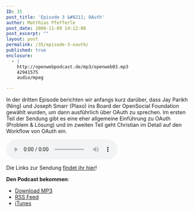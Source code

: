 ```yaml
---
ID: 35
post_title: 'Episode 3 &#8211; OAuth'
author: Matthias Pfefferle
post_date: 2008-11-09 14:12:00
post_excerpt: ""
layout: post
permalink: /35/episode-3-oauth/
published: true
enclosure:
  - |
    http://openwebpodcast.de/mp3/openweb03.mp3
    42941575
    audio/mpeg

---
```

In der dritten Episode berichten wir anfangs kurz darüber, dass Jay Parikh (Ning) und Joseph Smarr (Plaxo) ins Board der OpenSocial Foundation gewählt wurden, um dann ausführlich über OAuth zu sprechen. Im ersten Teil der Sendung gibt es eine eher allgemeine Einführung zu OAuth (Problem & Lösung) und im zweiten Teil geht Christian im Detail auf den Workflow von OAuth ein.

<audio controls>
  <source src="http://openwebpodcast.de/mp3/openweb03.mp3" type="audio/mpeg">
  Ihr Browser unterstützt diesen Audio-Player nicht.
</audio>

Die Links zur Sendung <a href="http://openweb.mixxt.de/wiki/index.episode-3">findet ihr hier</a>!

<strong>Den Podcast bekommen</strong>:
<ul><li><a href="http://openwebpodcast.de/mp3/openweb03.mp3">Download MP3</a></li>
<li><a href="http://feeds.feedburner.com/openwebcast">RSS Feed</a></li>
<li><a href="http://phobos.apple.com/WebObjects/MZStore.woa/wa/viewPodcast?id=294732929">iTunes</a></li></ul>
